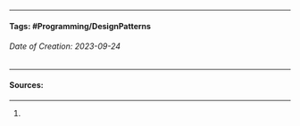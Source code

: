 __________________________________________________________________________
#### **Tags:** #Programming/DesignPatterns 
###### *Date of Creation: 2023-09-24*
__________________________________________________________________________


#### Sources:
__________________________________________________________________________
1. 